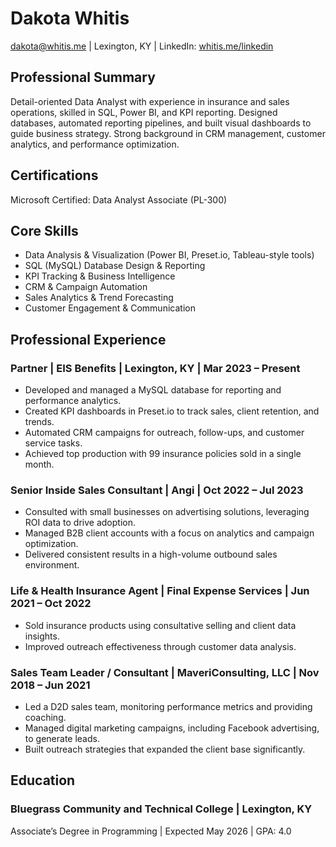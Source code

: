 # Dakota Whitis
dakota@whitis.me | Lexington, KY | LinkedIn: [whitis.me/linkedin](http://whitis.me/linkedin)

## Professional Summary
Detail-oriented Data Analyst with experience in insurance and sales operations, skilled in SQL, Power BI, and KPI reporting. Designed databases, automated reporting pipelines, and built visual dashboards to guide business strategy. Strong background in CRM management, customer analytics, and performance optimization.

## Certifications
Microsoft Certified: Data Analyst Associate (PL-300)

## Core Skills
- Data Analysis & Visualization (Power BI, Preset.io, Tableau-style tools)
- SQL (MySQL) Database Design & Reporting
- KPI Tracking & Business Intelligence
- CRM & Campaign Automation
- Sales Analytics & Trend Forecasting
- Customer Engagement & Communication

## Professional Experience
### Partner | EIS Benefits | Lexington, KY | Mar 2023 – Present
- Developed and managed a MySQL database for reporting and performance analytics.
- Created KPI dashboards in Preset.io to track sales, client retention, and trends.
- Automated CRM campaigns for outreach, follow-ups, and customer service tasks.
- Achieved top production with 99 insurance policies sold in a single month.

### Senior Inside Sales Consultant | Angi | Oct 2022 – Jul 2023
- Consulted with small businesses on advertising solutions, leveraging ROI data to drive adoption.
- Managed B2B client accounts with a focus on analytics and campaign optimization.
- Delivered consistent results in a high-volume outbound sales environment.

### Life & Health Insurance Agent | Final Expense Services | Jun 2021 – Oct 2022
- Sold insurance products using consultative selling and client data insights.
- Improved outreach effectiveness through customer data analysis.

### Sales Team Leader / Consultant | MaveriConsulting, LLC | Nov 2018 – Jun 2021
- Led a D2D sales team, monitoring performance metrics and providing coaching.
- Managed digital marketing campaigns, including Facebook advertising, to generate leads.
- Built outreach strategies that expanded the client base significantly.

## Education
### Bluegrass Community and Technical College | Lexington, KY
Associate’s Degree in Programming | Expected May 2026 | GPA: 4.0
